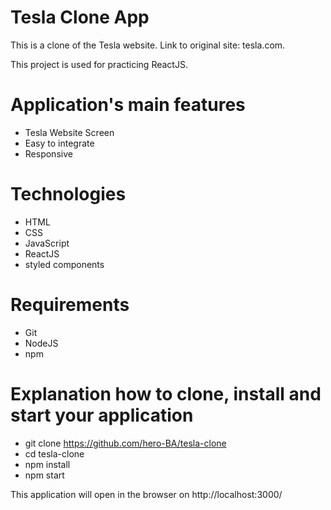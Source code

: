 # Tesla Clone App

This is a clone of the Tesla website. Link to original site: tesla.com.

This project is used for practicing ReactJS.

# Application's main features

* Tesla Website Screen
* Easy to integrate
* Responsive

# Technologies

* HTML
* CSS
* JavaScript
* ReactJS
* styled components

# Requirements

* Git
* NodeJS
* npm

# Explanation how to clone, install and start your application

* git clone https://github.com/hero-BA/tesla-clone
* cd tesla-clone
* npm install
* npm start

This application will open in the browser on http://localhost:3000/